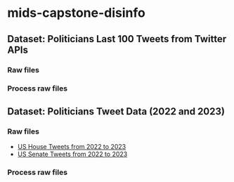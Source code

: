 # mids-capstone-disinfo

## Dataset: Politicians Last 100 Tweets from Twitter APIs

### Raw files

### Process raw files


## Dataset: Politicians Tweet Data (2022 and 2023)
### Raw files
- [US House Tweets from 2022 to 2023
](samples/us_politicians_twitter_2023/us_house_posts_2022_2023.csv)
- [US Senate Tweets from 2022 to 2023](samples/us_politicians_twitter_2023/us_senate_posts_2022_2023.csv)

### Process raw files
